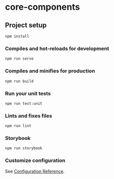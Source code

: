 # core-components

## Project setup
```
npm install
```

### Compiles and hot-reloads for development
```
npm run serve
```

### Compiles and minifies for production
```
npm run build
```

### Run your unit tests
```
npm run test:unit
```

### Lints and fixes files
```
npm run lint
```

### Storybook
```
npm run storybook
```

### Customize configuration
See [Configuration Reference](https://cli.vuejs.org/config/).
